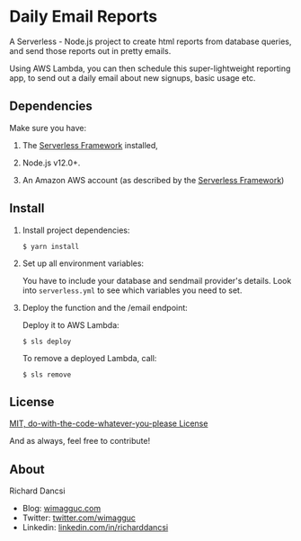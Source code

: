 # Daily Email Reports

A Serverless - Node.js project to create html reports from database queries, and send those reports out in pretty emails.

Using AWS Lambda, you can then schedule this super-lightweight reporting app, to send out a daily email about new signups, basic usage etc.

## Dependencies

Make sure you have:

1. The [Serverless Framework](https://www.serverless.com) installed,

2. Node.js v12.0+.

3. An Amazon AWS account (as described by the [Serverless Framework](https://www.serverless.com))

## Install

1. Install project dependencies:

    ```
    $ yarn install
    ```

2. Set up all environment variables:

    You have to include your database and sendmail provider's details. Look into `serverless.yml` to see which variables you need to set.

3. Deploy the function and the /email endpoint:

    Deploy it to AWS Lambda:

    ```
    $ sls deploy
    ```

    To remove a deployed Lambda, call:

    ```
    $ sls remove
    ```

## License

[MIT, do-with-the-code-whatever-you-please License](https://github.com/wimagguc/node-serverless-reports/blob/master/LICENSE.md)

And as always, feel free to contribute!

## About

Richard Dancsi

- Blog: [wimagguc.com](https://www.wimagguc.com/)
- Twitter: [twitter.com/wimagguc](https://twitter.com/wimagguc)
- Linkedin: [linkedin.com/in/richarddancsi](https://linkedin.com/in/richarddancsi)
